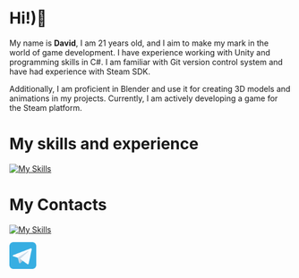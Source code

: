 # Hi!)👋
My name is **David**, I am 21 years old, and I aim to make my mark in the world of game development. I have experience working with Unity and programming skills in C#. I am familiar with Git version control system and have had experience with Steam SDK.

Additionally, I am proficient in Blender and use it for creating 3D models and animations in my projects. Currently, I am actively developing a game for the Steam platform.


# My skills and experience

[![My Skills](https://skillicons.dev/icons?i=cs,py,unity,blender,git,rider,pycharm,vscode,ps,kali)](https://skillicons.dev)

# My Contacts  
[![My Skills](https://skillicons.dev/icons?i=cs,git,unity,blender)](https://skillicons.dev)

<p align="left">
    <a href =""><img width="48" height="48" src="telegram.svg"/></a>
</p>
